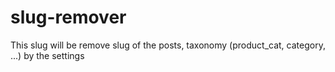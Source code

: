 # slug-remover
This slug will be remove slug of the posts, taxonomy (product_cat, category, ...) by the settings
